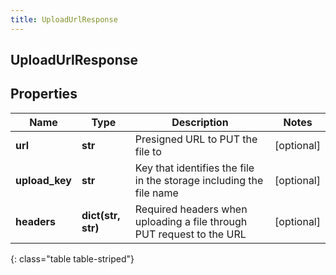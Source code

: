 ```yaml
---
title: UploadUrlResponse
---
```

## UploadUrlResponse

## Properties

|Name | Type | Description | Notes|
|------------ | ------------- | ------------- | -------------|
| **url** | **str** | Presigned URL to PUT the file to | [optional] |
| **upload_key** | **str** | Key that identifies the file in the storage including the file name | [optional] |
| **headers** | **dict(str, str)** | Required headers when uploading a file through PUT request to the URL | [optional] |
{: class="table table-striped"}


